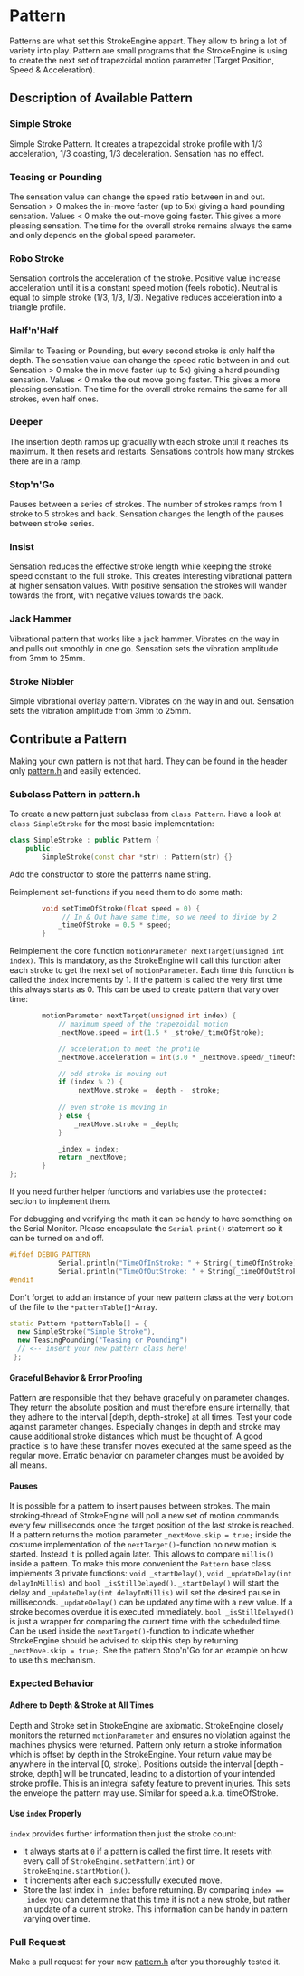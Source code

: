 # Pattern
Patterns are what set this StrokeEngine appart. They allow to bring a lot of variety into play. Pattern are small programs that the StrokeEngine is using to create the next set of trapezoidal motion parameter (Target Position, Speed & Acceleration).

## Description of Available Pattern
### Simple Stroke
Simple Stroke Pattern. It creates a trapezoidal stroke profile with 1/3 acceleration, 1/3 coasting, 1/3 deceleration. Sensation has no effect.

### Teasing or Pounding
The sensation value can change the speed ratio between in and out. Sensation > 0 makes the in-move faster (up to 5x) giving a hard pounding sensation. Values < 0 make the out-move going faster. This gives a more pleasing sensation. The time for the overall stroke remains always the same and only depends on the global speed parameter.

### Robo Stroke
Sensation controls the acceleration of the stroke. Positive value increase acceleration until it is a constant speed motion (feels robotic). Neutral is equal to simple stroke (1/3, 1/3, 1/3). Negative reduces acceleration into a triangle profile.

### Half'n'Half
Similar to Teasing or Pounding, but every second stroke is only half the depth. The sensation value can change the speed ratio between in and out. Sensation > 0 make the in move faster (up to 5x) giving a hard pounding sensation. Values < 0 make the out move going faster. This gives a more pleasing sensation. The time for the overall stroke remains the same for all strokes, even half ones.

### Deeper
The insertion depth ramps up gradually with each stroke until it reaches its maximum. It then resets and restarts. Sensations controls how many strokes there are in a ramp.

### Stop'n'Go
Pauses between a series of strokes. The number of strokes ramps from 1 stroke to 5 strokes and back. Sensation changes the length of the pauses between stroke series.

### Insist
Sensation reduces the effective stroke length while keeping the stroke speed constant to the full stroke. This creates interesting vibrational pattern at higher sensation values. With positive sensation the strokes will wander towards the front, with negative values towards the back.

### Jack Hammer
Vibrational pattern that works like a jack hammer. Vibrates on the way in and pulls out smoothly in one go. Sensation sets the vibration amplitude from 3mm to 25mm.

### Stroke Nibbler
Simple vibrational overlay pattern. Vibrates on the way in and out. Sensation sets the vibration amplitude from 3mm to 25mm.

## Contribute a Pattern
Making your own pattern is not that hard. They can be found in the header only [pattern.h](src/pattern.h) and easily extended.

### Subclass Pattern in pattern.h
To create a new pattern just subclass from `class Pattern`. Have a look at `class SimpleStroke` for the most basic implementation:
```cpp
class SimpleStroke : public Pattern {
    public:
        SimpleStroke(const char *str) : Pattern(str) {} 
```
Add the constructor to store the patterns name string.

Reimplement set-functions if you need them to do some math:
```cpp
        void setTimeOfStroke(float speed = 0) { 
             // In & Out have same time, so we need to divide by 2
            _timeOfStroke = 0.5 * speed; 
        }   
```
Reimplement the core function `motionParameter nextTarget(unsigned int index)`. This is mandatory, as the StrokeEngine will call this function after each stroke to get the next set of `motionParameter`. Each time this function is called the `index` increments by 1. If the pattern is called the very first time this always starts as 0. This can be used to create pattern that vary over time:
```cpp
        motionParameter nextTarget(unsigned int index) {
            // maximum speed of the trapezoidal motion 
            _nextMove.speed = int(1.5 * _stroke/_timeOfStroke);

            // acceleration to meet the profile
            _nextMove.acceleration = int(3.0 * _nextMove.speed/_timeOfStroke);

            // odd stroke is moving out    
            if (index % 2) {
                _nextMove.stroke = _depth - _stroke;
            
            // even stroke is moving in
            } else {
                _nextMove.stroke = _depth;
            }

            _index = index;
            return _nextMove;
        }
};
```
If you need further helper functions and variables use the `protected:` section to implement them.

For debugging and verifying the math it can be handy to have something on the Serial Monitor. Please encapsulate the `Serial.print()` statement so it can be turned on and off.
```cpp
#ifdef DEBUG_PATTERN
            Serial.println("TimeOfInStroke: " + String(_timeOfInStroke));
            Serial.println("TimeOfOutStroke: " + String(_timeOfOutStroke));
#endif
```


Don't forget to add an instance of your new pattern class at the very bottom of the file to the `*patternTable[]`-Array.
```cpp
static Pattern *patternTable[] = { 
  new SimpleStroke("Simple Stroke"),
  new TeasingPounding("Teasing or Pounding")
  // <-- insert your new pattern class here!
 };
```
#### Graceful Behavior & Error Proofing
Pattern are responsible that they behave gracefully on parameter changes. They return the absolute position and must therefore ensure internally, that they adhere to the interval [depth, depth-stroke] at all times. Test your code against parameter changes. Especially changes in depth and stroke may cause additional stroke distances which must be thought of. A good practice is to have these transfer moves executed at the same speed as the regular move. Erratic behavior on parameter changes must be avoided by all means. 

#### Pauses
It is possible for a pattern to insert pauses between strokes. The main stroking-thread of StrokeEngine will poll a new set of motion commands every few milliseconds once the target position of the last stroke is reached. If a pattern returns the motion parameter `_nextMove.skip = true;` inside the costume implementation of the `nextTarget()`-function no new motion is started. Instead it is polled again later. This allows to compare `millis()` inside a pattern. To make this more convenient the `Pattern` base class implements 3 private functions: `void _startDelay()`, `void _updateDelay(int delayInMillis)` and `bool _isStillDelayed()`. `_startDelay()` will start the delay and `_updateDelay(int delayInMillis)` will set the desired pause in milliseconds. `_updateDelay()` can be updated any time with a new value. If a stroke becomes overdue it is executed immediately. `bool _isStillDelayed()` is just a wrapper for comparing the current time with the scheduled time. Can be used inside the `nextTarget()`-function to indicate whether StrokeEngine should be advised to skip this step by returning `_nextMove.skip = true;`. See the pattern Stop'n'Go for an example on how to use this mechanism.

### Expected Behavior
#### Adhere to Depth & Stroke at All Times
Depth and Stroke set in StrokeEngine are axiomatic. StrokeEngine closely monitors the returned `motionParameter` and ensures no violation against the machines physics were returned. Pattern only return a stroke information which is offset by depth in the StrokeEngine. Your return value may be anywhere in the interval [0, stroke]. Positions outside the interval [depth - stroke, depth] will be truncated, leading to a distortion of your intended stroke profile. This is an integral safety feature to prevent injuries. This sets the envelope the pattern may use. Similar for speed a.k.a. timeOfStroke. 

#### Use `index` Properly 
`index` provides further information then just the stroke count:
* It always starts at `0` if a pattern is called the first time. It resets with every call of `StrokeEngine.setPattern(int)` or `StrokeEngine.startMotion()`.
* It increments after each successfully executed move.
* Store the last index in `_index` before returning. By comparing `index == _index` you can determine that this time it is not a new stroke, but rather an update of a current stroke. This information can be handy in pattern varying over time.

### Pull Request
Make a pull request for your new [pattern.h](src/pattern.h) after you thoroughly tested it. 

